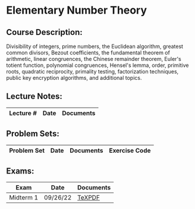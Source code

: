 # Elementary Number Theory
## Course Description: 
Divisibility of integers, prime numbers, the Euclidean algorithm, greatest common divisors, Bezout coefficients, the fundamental theorem of arithmetic, linear congruences, the Chinese remainder theorem, Euler's totient function, polynomial congruences, Hensel's lemma, order, primitive roots, quadratic reciprocity, primality testing, factorization techniques, public key encryption algorithms, and additional topics.

## Lecture Notes:
| Lecture # | Date | Documents |
| ------- | ---- | --------- |

## Problem Sets:
| Problem Set | Date | Documents | Exercise Code |
| -------- | ---- | ---------- | ----- |

## Exams:
| Exam | Date | Documents |
| ---- | ---- | --------- |
| Midterm 1 | 09/26/22 | [TeX]()[PDF]() |
